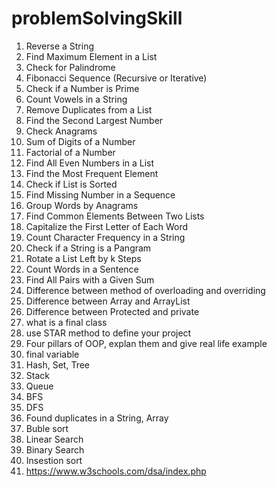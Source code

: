 # problemSolvingSkill
1. Reverse a String
2. Find Maximum Element in a List 
3. Check for Palindrome
4. Fibonacci Sequence (Recursive or Iterative)
5. Check if a Number is Prime
6. Count Vowels in a String
7. Remove Duplicates from a List
8. Find the Second Largest Number
9. Check Anagrams
10. Sum of Digits of a Number
11. Factorial of a Number
12. Find All Even Numbers in a List
13. Find the Most Frequent Element
14. Check if List is Sorted
15. Find Missing Number in a Sequence
16. Group Words by Anagrams
17. Find Common Elements Between Two Lists
18. Capitalize the First Letter of Each Word
19. Count Character Frequency in a String
20. Check if a String is a Pangram
21. Rotate a List Left by k Steps
22. Count Words in a Sentence
23. Find All Pairs with a Given Sum
24. Difference between method of overloading and overriding
25. Difference between Array and ArrayList
26. Difference between Protected and private
27. what is a final class
28. use STAR method to define your project
29. Four pillars of OOP, explan them and give real life example
30. final variable
31. Hash, Set, Tree
32. Stack
33. Queue
34. BFS
35. DFS
36. Found duplicates in a String, Array
37. Buble sort
38. Linear Search
39. Binary Search
40. Insestion sort
41. https://www.w3schools.com/dsa/index.php




